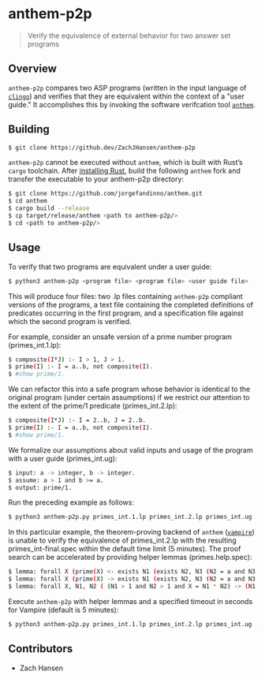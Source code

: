 # anthem-p2p

> Verify the equivalence of external behavior for two answer set programs

## Overview

`anthem-p2p` compares two ASP programs (written in the input language of [`clingo`](https://github.com/potassco/clingo)) and verifies that they are equivalent within the context of a "user guide." It accomplishes this by invoking the software verifcation tool [`anthem`](https://github.com/potassco/anthem). 


## Building

```sh
$ git clone https://github.dev/ZachJHansen/anthem-p2p
```

`anthem-p2p` cannot be executed without `anthem`, which is built with Rust’s `cargo` toolchain.
After [installing Rust](https://rustup.rs/), build the following `anthem` fork and transfer the executable to your anthem-p2p directory:

```sh
$ git clone https://github.com/jorgefandinno/anthem.git
$ cd anthem
$ cargo build --release
$ cp target/release/anthem <path to anthem-p2p/>
$ cd <path to anthem-p2p/>
```

## Usage

To verify that two programs are equivalent under a user guide: 

```sh
$ python3 anthem-p2p <program file> <program file> <user guide file>
```

This will produce four files: two .lp files containing `anthem-p2p` compliant versions of the programs, a text file containing the completed definitions of predicates occurring in the first program, and a specification file against which the second program is verified. 

For example, consider an unsafe version of a prime number program (primes_int.1.lp):

```sh
$ composite(I*J) :- I > 1, J > 1.
$ prime(I) :- I = a..b, not composite(I).
$ #show prime/1.
```

We can refactor this into a safe program whose behavior is identical to the original program (under certain assumptions) if we restrict our attention to the extent of the prime/1 predicate (primes_int.2.lp):

```sh
$ composite(I*J) :- I = 2..b, J = 2..b.
$ prime(I) :- I = a..b, not composite(I).
$ #show prime/1.
```

We formalize our assumptions about valid inputs and usage of the program with a user guide (primes_int.ug):

```sh
$ input: a -> integer, b -> integer.
$ assume: a > 1 and b >= a.
$ output: prime/1.
```

Run the preceding example as follows:

```sh
$ python3 anthem-p2p.py primes_int.1.lp primes_int.2.lp primes_int.ug
```

In this particular example, the theorem-proving backend of `anthem` ([`vampire`](https://vprover.github.io/)) is unable to verify the equivalence of primes_int.2.lp with the resulting primes_int-final.spec within the default time limit (5 minutes).
The proof search can be accelerated by providing helper lemmas (primes.help.spec):

```sh
$ lemma: forall X (prime(X) <- exists N1 (exists N2, N3 (N2 = a and N3 = b and N2 <= N1 and N1 <= N3) and not composite_1(N1) and X = N1)).
$ lemma: forall X (prime(X) -> exists N1 (exists N2, N3 (N2 = a and N3 = b and N2 <= N1 and N1 <= N3) and not composite_1(N1) and X = N1)).
$ lemma: forall X, N1, N2 ( (N1 > 1 and N2 > 1 and X = N1 * N2) -> (N1 <= X and N2 <= X) ).
```

Execute `anthem-p2p` with helper lemmas and a specified timeout in seconds for Vampire (default is 5 minutes):

```sh
$ python3 anthem-p2p.py primes_int.1.lp primes_int.2.lp primes_int.ug --lemmas primes.help.spec --time-limit 120
```

## Contributors

* Zach Hansen
